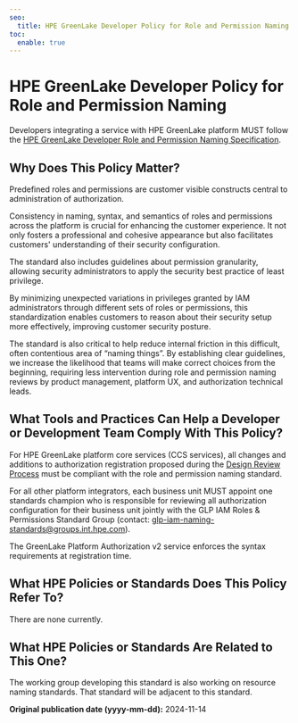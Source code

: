 ```yaml
---
seo:
  title: HPE GreenLake Developer Policy for Role and Permission Naming | HPE GreenLake Platform
toc:
  enable: true
---
```


# HPE GreenLake Developer Policy for Role and Permission Naming

Developers integrating a service with HPE GreenLake platform MUST follow the [HPE GreenLake Developer Role and Permission Naming Specification](../ratified/iam-naming-spec.md).

## Why Does This Policy Matter?

Predefined roles and permissions are customer visible constructs central to administration of authorization.

Consistency in naming, syntax, and semantics of roles and permissions across the platform is crucial for enhancing the customer experience. It not only fosters a professional and cohesive appearance but also facilitates customers' understanding of their security configuration.

The standard also includes guidelines about permission granularity, allowing security administrators to apply the security best practice of least privilege.

By minimizing unexpected variations in privileges granted by IAM administrators through different sets of roles or permissions, this standardization enables customers to reason about their security setup more effectively, improving customer security posture.

The standard is also critical to help reduce internal friction in this difficult, often contentious area of “naming things”. By establishing clear guidelines, we increase the likelihood that teams will make correct choices from the beginning, requiring less intervention during role and permission naming reviews by product management, platform UX, and authorization technical leads.

## What Tools and Practices Can Help a Developer or Development Team Comply With This Policy?

For HPE GreenLake platform core services (CCS services), all changes and additions to authorization registration proposed during the [Design Review Process](https://hpe.atlassian.net/wiki/spaces/GEDD/pages/1914044949/Design+Review+Process+Overview) must be compliant with the role and permission naming standard.

For all other platform integrators, each business unit MUST appoint one standards champion who is responsible for reviewing all authorization configuration for their business unit jointly with the GLP IAM Roles & Permissions Standard Group (contact: <glp-iam-naming-standards@groups.int.hpe.com>).

The GreenLake Platform Authorization v2 service enforces the syntax requirements at registration time.

## What HPE Policies or Standards Does This Policy Refer To?

There are none currently.

## What HPE Policies or Standards Are Related to This One?

The working group developing this standard is also working on resource naming standards. That standard will be adjacent to this standard.

**Original publication date (yyyy-mm-dd):** 2024-11-14
